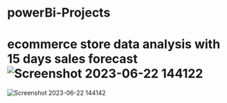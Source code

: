 # powerBi-Projects
# ecommerce store data analysis with 15 days sales forecast![Screenshot 2023-06-22 144122](https://github.com/himanshugoyal77/powerBi-Projects/assets/92782099/0205f3c1-d3bf-4d5b-9b5f-00960183e176)
![Screenshot 2023-06-22 144142](https://github.com/himanshugoyal77/powerBi-Projects/assets/92782099/f302f2c9-ec52-4113-bdad-660735abc48f)
